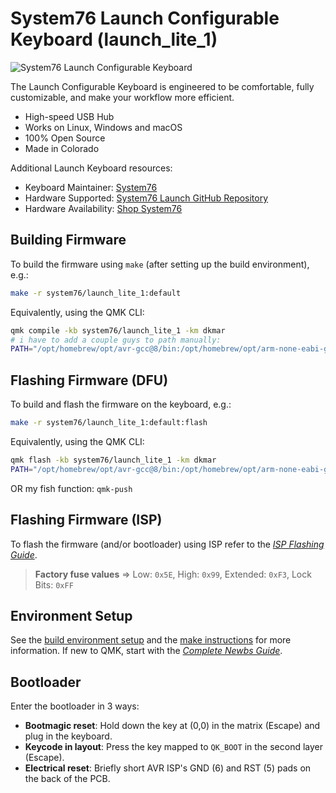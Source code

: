 # System76 Launch Configurable Keyboard (launch_lite_1)

![System76 Launch Configurable Keyboard](https://images.prismic.io/system76/b71307ac-dae6-4863-b7ca-804cd61c7ef8_launch_overhead.png?auto=compress,format&w=750)

The Launch Configurable Keyboard is engineered to be comfortable, fully customizable, and make your workflow more efficient.

- High-speed USB Hub
- Works on Linux, Windows and macOS
- 100% Open Source
- Made in Colorado

Additional Launch Keyboard resources:

- Keyboard Maintainer: [System76](https://github.com/system76)
- Hardware Supported: [System76 Launch GitHub Repository](https://github.com/system76/launch)
- Hardware Availability: [Shop System76](https://system76.com/accessories/launch)

## Building Firmware

To build the firmware using `make` (after setting up the build environment), e.g.:

```bash
make -r system76/launch_lite_1:default
```

Equivalently, using the QMK CLI:

```bash
qmk compile -kb system76/launch_lite_1 -km dkmar
# i have to add a couple guys to path manually:
PATH="/opt/homebrew/opt/avr-gcc@8/bin:/opt/homebrew/opt/arm-none-eabi-gcc@8/bin:$PATH" qmk compile -kb system76/launch_lite_1 -km dkmar
```

## Flashing Firmware (DFU)

To build and flash the firmware on the keyboard, e.g.:

```bash
make -r system76/launch_lite_1:default:flash
```

Equivalently, using the QMK CLI:

```bash
qmk flash -kb system76/launch_lite_1 -km dkmar
PATH="/opt/homebrew/opt/avr-gcc@8/bin:/opt/homebrew/opt/arm-none-eabi-gcc@8/bin:$PATH" qmk flash -kb system76/launch_lite_1 -km dkmar
```
OR my fish function:
`qmk-push`

## Flashing Firmware (ISP)

To flash the firmware (and/or bootloader) using ISP refer to the [_ISP Flashing Guide_](https://docs.qmk.fm/#/isp_flashing_guide).

> **Factory fuse values** => Low: `0x5E`, High: `0x99`, Extended: `0xF3`, Lock Bits: `0xFF`

## Environment Setup

See the [build environment setup](https://docs.qmk.fm/#/getting_started_build_tools) and the [make instructions](https://docs.qmk.fm/#/getting_started_make_guide) for more information. If new to QMK, start with the [_Complete Newbs Guide_](https://docs.qmk.fm/#/newbs).

## Bootloader

Enter the bootloader in 3 ways:

- **Bootmagic reset**: Hold down the key at (0,0) in the matrix (Escape) and plug in the keyboard.
- **Keycode in layout**: Press the key mapped to `QK_BOOT` in the second layer (Escape).
- **Electrical reset**: Briefly short AVR ISP's GND (6) and RST (5) pads on the back of the PCB.
